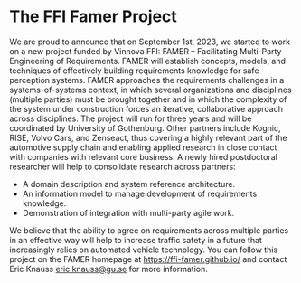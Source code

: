 # The FFI Famer Project
We are proud to announce that on September 1st, 2023, we started to work on a new project funded by Vinnova FFI: FAMER – Facilitating Multi-Party Engineering of Requirements.
FAMER will establish concepts, models, and techniques of effectively building requirements knowledge for safe perception systems. FAMER approaches the requirements challenges in a systems-of-systems context, in which several organizations and disciplines (multiple parties) must be brought together and in which the complexity of the system under construction forces an iterative, collaborative approach across disciplines.
The project will run for three years and will be coordinated by University of Gothenburg. Other partners include Kognic, RISE, Volvo Cars, and Zenseact, thus covering a highly relevant part of the automotive supply chain and enabling applied research in close contact with companies with relevant core business. A newly hired postdoctoral researcher will help to consolidate research across partners:

- A domain description and system reference architecture.
- An information model to manage development of requirements knowledge.
- Demonstration of integration with multi-party agile work.

We believe that the ability to agree on requirements across multiple parties in an effective way will help to increase traffic safety in a future that increasingly relies on automated vehicle technology. You can follow this project on the FAMER homepage at https://ffi-famer.github.io/ and contact Eric Knauss <eric.knauss@gu.se> for more information.
